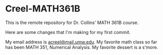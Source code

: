 # Creel-MATH361B
This is the remote repository for Dr. Collins' MATH 361B course.

Here are some changes that I'm making for my first commit.

My email address is acreel@mail.umw.edu.
My favorite math class so far has been MATH 351, Numerical Analysis.
My favorite dessert is a s'more.

